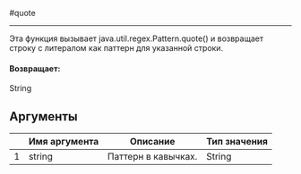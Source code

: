 #quote

---

Эта функция вызывает java.util.regex.Pattern.quote() и возвращает строку с литералом как паттерн для указанной строки.

#### Возвращает:

String

## Аргументы

|  | Имя аргумента | Описание | Тип значения |
| --- | --- | --- | --- |
| 1 | string | Паттерн в кавычках. | String |

